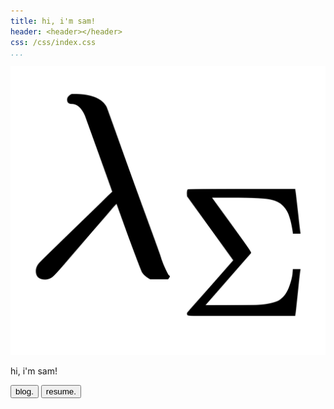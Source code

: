 ```yaml
---
title: hi, i'm sam!
header: <header></header>
css: /css/index.css
...
```


<div class="container">
  <div class="big-icon"><img src="/assets/icon.svg"/></div>
  <div class="hello"><p>hi, i'm sam!</p></div>
  <div class="links">
    <a href="/blog"><button>blog.</button></a>
    <a href="/resume"><button>resume.</button></a>
  </div>
</div>
